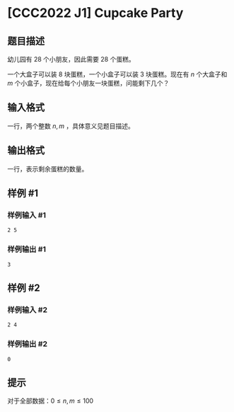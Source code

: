 # [CCC2022 J1] Cupcake Party

## 题目描述

幼儿园有 $28$ 个小朋友，因此需要 $28$ 个蛋糕。

一个大盒子可以装 $8$ 块蛋糕，一个小盒子可以装 $3$ 块蛋糕。现在有 $n$ 个大盒子和 $m$ 个小盒子，现在给每个小朋友一块蛋糕，问能剩下几个？

## 输入格式

一行，两个整数 $n,m$ ，具体意义见题目描述。

## 输出格式

一行，表示剩余蛋糕的数量。

## 样例 #1

### 样例输入 #1
```
2 5
```

### 样例输出 #1

```
3
```

## 样例 #2

### 样例输入 #2
```
2 4
```

### 样例输出 #2

```
0
```

## 提示

对于全部数据：$0\le n,m\le100$
